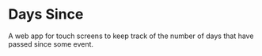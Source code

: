 # Days Since

A web app for touch screens to keep track of the number of days that have passed since some event.